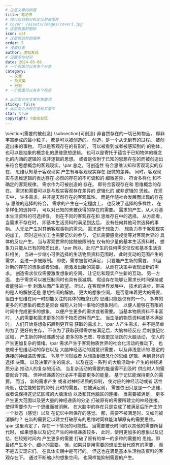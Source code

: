 ```yaml
---
# 这是文章的标题
title: 笔记五
# 你可以自制分析定义封面图片
# cover: /assets/images/cover1.jpg
# 这是页面的图标
icon: cat
# 这是侧边栏的顺序
order: 5
# 设置作者
author: 虚拟发现
# 设置写作时间
date: 2024-05-06
# 一个页面可以有多个分类
category:
  - 文章
  - 杂文集
  - 经验
# 一个页面可以有多个标签

# 此页面会在文章列表置顶
sticky: false
# 此页面会出现在星标文章中
star: true
copyright: ©虚拟发现
---
```


<!-- more -->
\section{需要的被创造}
\subsection{可创造}
非自然存在的一切已知物品，
即非宇宙组成的最小粒子，
都是可以被创造的。
创造，是一个从无到有的过程。
被创造出来的事物，
可以是客观存在的有形的，
可以被看到或者被感知到的
的物体，也可以是抽象的概念化的思维思想逻辑。
也可以是寄托于蕴含于已知物体的概念化的内涵的逻辑的
或非逻辑的思想。
或者是依附于已知的思想存在的而被创造出来符合思想概念的客观现实。\par 
总之，可创造性
符合思维认知和客观现实的存在，
思维认知基于客观现实
产生有与客观现实存在
细微的差异。
同时，客观现实与思维逻辑的表达存在
必然的存在的不可调和的
细微差异，
符合多样化
和不确定的客观规律。
需求作为可被创造的
存在。
即符合客观存在和
思维概念的存在。
需求和需要可以是与现实客观存在差异的
逻辑化的
或非逻辑的
思维。
在现实中，
许多需求，并非是天然存在的客观属性。
而是伴随社会发展而出现的存在与
思维的选择的符合，
需求的产生在一定程度上，
也反映了选择的多样性，
在多样化的选择中，
可以对已知的未被获得的存在的需要。
需求的产生，从人对基本生活资料的可选择性，
到在不同的客观存在和
思维存在中的选择。
从方面看，
当需求不存在时，
即基本生活资料的满足到达后，
没有任何其他可供选择的事物。
人无法产生对其他客观事物的需求。
需求源于想象力，
想象力基于客观现实的加工，
同时这些加工也需要记忆的参与，
记忆需要感觉视觉等对客观世界的
具体的反应产生。
当与客观世界的接触被限制在
仅有的少量的基本生活资料时，
想象力只能从已有的物质出发。\par 
所以，此时产生的任何需求仅仅和基本生活资料相关。
当进一步缩小可供选择的生活物质资料范围时，
此时变动的范围产生的需求，
会进一步被限制。
即使，需求被暂时满足，
只要能产生新的需要，
即当对新的存在的想象或者思维，
能激发出新的需要，
从而在决策中表现出新的需求。
创造需求仅仅需要激发想象的空间，
让记忆和现实产生新的互动。
另一方面，
由于需求可以被压制同时也具有衰减期。
假设存在能够让需求长时间保持或者能够进一步
刺激从而产生欲望。
所以，在客观世界发展中，
技术的进步，带来的是人的解放还是
思想空间的解放。
更大的想象空间，
是否意味着更大的需要，
但由于思维在同一时刻能关注的具体的概念化的
思维只能是仅有的一个。
多样的更多的可想象的概念是否会
缩短人对同一事物的想象时间。
以便人能够在有限的时间中完成更多的想象，
以便产生更多的需求或者需要。
当基本物质资料不丰富时，
人的需要和需求更多的基于物质资料而产生。
当生活的物质资料被基本满足时，
人们开始将想象拓展到更容易
获取的需求上。\par 
人产生需求，并不是简单的为了
更好的生存，
不仅为了获取获得需求被满足后，大脑神经反应
后刺激记忆区域，
产生新的神经递质分泌
更多的多巴胺，导致更加活跃的大脑活动，
使人的产生更加复杂的情绪。\par 
需求产生于客观物质世界的社会化活动的推动下，
也依赖于思维活动的存在以及
大脑神经活动的潜意识需要，
以及非浅意识的
稳定的连接的神经递质传递。
%基于习惯或者
从想象到概念化的思维
逻辑，再到具体的选择
决策。
以及决策产生的需求，
以及在这一系列
的大脑活动中
产生的神经递质分泌
推动人的复杂的活动。
当复杂活动的需要的能量得不到及时
供应时人的需要就会下降。
但神经递质的分泌并不需要更多的能量，
基于记忆能保持更久的需要。
而当，
新的需求产生
或者对神经递质的抑制，
使对应的神经活动或者
活性降低，往往能短暂的抑制
此时的需要。
在被满足前，
需要依旧只是是一个思维，
或者说保持这记忆区域的大脑活动
以及和其他脑区的连接。
当需要被满足，
更多产生更大范围以及更大量的神经递质的分泌
打破原有的需要所建立的神经连接。
使得需要作为一个思维而被消解。
在大脑中的存在只是变成了被满足后所产生的一个状态（感觉）以及
在记忆中所保存的感觉。
那，需要不被满足时，又如何被消解的？
在新的需要足以建立打破原有的思维时同样能消解原有的需要思维。\par 
这里肯定了，存在一下情况的可能性。
当需要被长时间的以其他的需要所替代时，
如果想象以及记忆产生的神经递质较多，
此时，使用更加多的想象以及记忆，在较短时间内
产生更多的需要
打破了原有的单一的多种的需要的
思维。即
最终产生多个、细小的需要。
但，如果只是用需要的想法去替代原有的需要，
而不是去实现它们。
在具体实践中是可行的。
但这也在满足基本生活物质资料的客观存在下。
通过不断缩小的想象空间，
也同样能抑制需要的产生。






























































































































